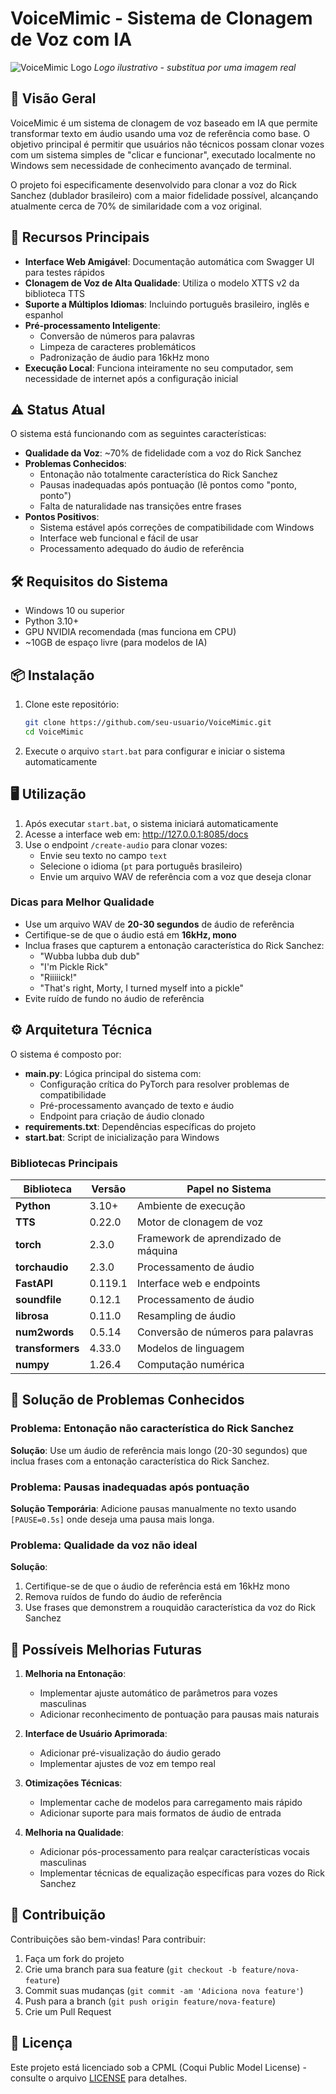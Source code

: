 # VoiceMimic - Sistema de Clonagem de Voz com IA

![VoiceMimic Logo](https://via.placeholder.com/150/92c952?text=VM) *Logo ilustrativo - substitua por uma imagem real*

## 📌 Visão Geral

VoiceMimic é um sistema de clonagem de voz baseado em IA que permite transformar texto em áudio usando uma voz de referência como base. O objetivo principal é permitir que usuários não técnicos possam clonar vozes com um sistema simples de "clicar e funcionar", executado localmente no Windows sem necessidade de conhecimento avançado de terminal.

O projeto foi especificamente desenvolvido para clonar a voz do Rick Sanchez (dublador brasileiro) com a maior fidelidade possível, alcançando atualmente cerca de 70% de similaridade com a voz original.

## 🚀 Recursos Principais

- **Interface Web Amigável**: Documentação automática com Swagger UI para testes rápidos
- **Clonagem de Voz de Alta Qualidade**: Utiliza o modelo XTTS v2 da biblioteca TTS
- **Suporte a Múltiplos Idiomas**: Incluindo português brasileiro, inglês e espanhol
- **Pré-processamento Inteligente**: 
  - Conversão de números para palavras
  - Limpeza de caracteres problemáticos
  - Padronização de áudio para 16kHz mono
- **Execução Local**: Funciona inteiramente no seu computador, sem necessidade de internet após a configuração inicial

## ⚠️ Status Atual

O sistema está funcionando com as seguintes características:

- **Qualidade da Voz**: ~70% de fidelidade com a voz do Rick Sanchez
- **Problemas Conhecidos**:
  - Entonação não totalmente característica do Rick Sanchez
  - Pausas inadequadas após pontuação (lê pontos como "ponto, ponto")
  - Falta de naturalidade nas transições entre frases
- **Pontos Positivos**:
  - Sistema estável após correções de compatibilidade com Windows
  - Interface web funcional e fácil de usar
  - Processamento adequado do áudio de referência

## 🛠️ Requisitos do Sistema

- Windows 10 ou superior
- Python 3.10+
- GPU NVIDIA recomendada (mas funciona em CPU)
- ~10GB de espaço livre (para modelos de IA)

## 📦 Instalação

1. Clone este repositório:
   ```bash
   git clone https://github.com/seu-usuario/VoiceMimic.git
   cd VoiceMimic
   ```

2. Execute o arquivo `start.bat` para configurar e iniciar o sistema automaticamente

## 🖥️ Utilização

1. Após executar `start.bat`, o sistema iniciará automaticamente
2. Acesse a interface web em: http://127.0.0.1:8085/docs
3. Use o endpoint `/create-audio` para clonar vozes:
   - Envie seu texto no campo `text`
   - Selecione o idioma (`pt` para português brasileiro)
   - Envie um arquivo WAV de referência com a voz que deseja clonar

### Dicas para Melhor Qualidade

- Use um arquivo WAV de **20-30 segundos** de áudio de referência
- Certifique-se de que o áudio está em **16kHz, mono**
- Inclua frases que capturem a entonação característica do Rick Sanchez:
  - "Wubba lubba dub dub"
  - "I'm Pickle Rick"
  - "Riiiiick!"
  - "That's right, Morty, I turned myself into a pickle"
- Evite ruído de fundo no áudio de referência

## ⚙️ Arquitetura Técnica

O sistema é composto por:

- **main.py**: Lógica principal do sistema com:
  - Configuração crítica do PyTorch para resolver problemas de compatibilidade
  - Pré-processamento avançado de texto e áudio
  - Endpoint para criação de áudio clonado
- **requirements.txt**: Dependências específicas do projeto
- **start.bat**: Script de inicialização para Windows

### Bibliotecas Principais

| Biblioteca | Versão | Papel no Sistema |
|------------|--------|------------------|
| **Python** | 3.10+ | Ambiente de execução |
| **TTS** | 0.22.0 | Motor de clonagem de voz |
| **torch** | 2.3.0 | Framework de aprendizado de máquina |
| **torchaudio** | 2.3.0 | Processamento de áudio |
| **FastAPI** | 0.119.1 | Interface web e endpoints |
| **soundfile** | 0.12.1 | Processamento de áudio |
| **librosa** | 0.11.0 | Resampling de áudio |
| **num2words** | 0.5.14 | Conversão de números para palavras |
| **transformers** | 4.33.0 | Modelos de linguagem |
| **numpy** | 1.26.4 | Computação numérica |

## 🔧 Solução de Problemas Conhecidos

### Problema: Entonação não característica do Rick Sanchez
**Solução**: Use um áudio de referência mais longo (20-30 segundos) que inclua frases com a entonação característica do Rick Sanchez.

### Problema: Pausas inadequadas após pontuação
**Solução Temporária**: Adicione pausas manualmente no texto usando `[PAUSE=0.5s]` onde deseja uma pausa mais longa.

### Problema: Qualidade da voz não ideal
**Solução**: 
1. Certifique-se de que o áudio de referência está em 16kHz mono
2. Remova ruídos de fundo do áudio de referência
3. Use frases que demonstrem a rouquidão característica da voz do Rick Sanchez

## 🌟 Possíveis Melhorias Futuras

1. **Melhoria na Entonação**:
   - Implementar ajuste automático de parâmetros para vozes masculinas
   - Adicionar reconhecimento de pontuação para pausas mais naturais

2. **Interface de Usuário Aprimorada**:
   - Adicionar pré-visualização do áudio gerado
   - Implementar ajustes de voz em tempo real

3. **Otimizações Técnicas**:
   - Implementar cache de modelos para carregamento mais rápido
   - Adicionar suporte para mais formatos de áudio de entrada

4. **Melhoria na Qualidade**:
   - Adicionar pós-processamento para realçar características vocais masculinas
   - Implementar técnicas de equalização específicas para vozes do Rick Sanchez

## 🤝 Contribuição

Contribuições são bem-vindas! Para contribuir:

1. Faça um fork do projeto
2. Crie uma branch para sua feature (`git checkout -b feature/nova-feature`)
3. Commit suas mudanças (`git commit -am 'Adiciona nova feature'`)
4. Push para a branch (`git push origin feature/nova-feature`)
5. Crie um Pull Request

## 📜 Licença

Este projeto está licenciado sob a CPML (Coqui Public Model License) - consulte o arquivo [LICENSE](LICENSE) para detalhes.